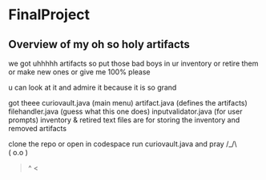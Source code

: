 # FinalProject

## Overview of my oh so holy artifacts

we got uhhhhh
artifacts so put those bad boys in ur inventory
or retire them
or make new ones
or give me 100% please


u can look at it and admire it because it is so grand

got theee
curiovault.java (main menu)
artifact.java (defines the artifacts)
filehandler.java (guess what this one does)
inputvalidator.java (for user prompts)
inventory & retired text files are for storing the inventory and removed artifacts

clone the repo or open in codespace
run curiovault.java and pray
 /\_/\  
( o.o ) 
 > ^ <
